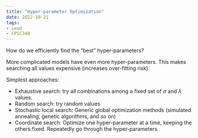 ```yaml
---
title: "Hyper-parameter Optimization"
date: 2022-10-21
tags:
- seed
- CPSC340
---
```


How do we efficiently find the  “best” hyper-parameters?

More complicated models have even more hyper-parameters. This makes searching all values expensive (increases over-fitting risk)


Simplest approaches:
- Exhaustive search: try all combinations among a fixed set of $\sigma$ and $\lambda$ values.
- Random search: try random values
- Stochastic local search: Generic global optimization methods (simulated annealing, genetic algorithms, and so on)
- Coordinate search: Optimize one hyper-parameter at a time, keeping the others fixed. Repeatedly go through the hyper-parameters
